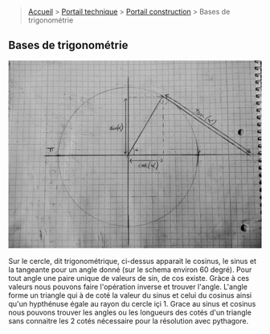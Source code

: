 > [Accueil](../../) > [Portail technique](../) > [Portail construction](./) > Bases de trigonométrie

## Bases de trigonométrie

![cercle trigo avec les fonctions](./images/cercletrigo-fonctions.jpg)

Sur le cercle, dit trigonométrique, ci-dessus apparait le cosinus, le sinus et la tangeante pour un angle donné (sur le schema environ 60 degré). Pour tout angle une paire unique de valeurs de sin, de cos existe. Gràce à ces valeurs nous pouvons faire l'opération inverse et trouver l'angle. L'angle forme un triangle qui à de coté la valeur du sinus et celui du cosinus ainsi qu'un hypthénuse égale au rayon du cercle içi 1. Grace au sinus et cosinus nous pouvons trouver les angles ou les longueurs des cotés d'un triangle sans connaitre les 2 cotés nécessaire pour la résolution avec pythagore.